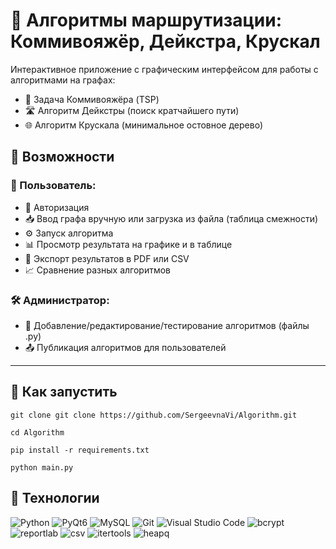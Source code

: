 # 🧠 Алгоритмы маршрутизации: Коммивояжёр, Дейкстра, Крускал

Интерактивное приложение с графическим интерфейсом для работы с алгоритмами на графах:
- 🔁 Задача Коммивояжёра (TSP)
- 🛣 Алгоритм Дейкстры (поиск кратчайшего пути)
- 🌐 Алгоритм Крускала (минимальное остовное дерево)

## 📌 Возможности

### 👤 Пользователь:
- 🔐 Авторизация
- 📥 Ввод графа вручную или загрузка из файла (таблица смежности)
- ⚙ Запуск алгоритма
- 📊 Просмотр результата на графике и в таблице
- 📁 Экспорт результатов в PDF или CSV
- 📈 Сравнение разных алгоритмов

### 🛠 Администратор:
- 🔧 Добавление/редактирование/тестирование алгоритмов (файлы .py)
- 📤 Публикация алгоритмов для пользователей

---

## 🚀 Как запустить
```
git clone git clone https://github.com/SergeevnaVi/Algorithm.git
```
```
cd Algorithm
```
```
pip install -r requirements.txt
```
```
python main.py
```


## 🧱 Технологии

![Python](https://img.shields.io/badge/python-3670A0?style=for-the-badge&logo=python&logoColor=ffdd54)
![PyQt6](https://img.shields.io/badge/Qt-%23217346.svg?style=for-the-badge&logo=Qt&logoColor=white)
![MySQL](https://img.shields.io/badge/mysql-%2300f.svg?style=for-the-badge&logo=mysql&logoColor=white)
![Git](https://img.shields.io/badge/git-%23F05033.svg?style=for-the-badge&logo=git&logoColor=white)
![Visual Studio Code](https://img.shields.io/badge/Visual%20Studio%20Code-0078d7.svg?style=for-the-badge&logo=visual-studio-code&logoColor=white)
![bcrypt](https://img.shields.io/badge/bcrypt-%23000000.svg?style=for-the-badge&logo=python&logoColor=white)
![reportlab](https://img.shields.io/badge/reportlab-%23000000.svg?style=for-the-badge&logo=python&logoColor=white)
![csv](https://img.shields.io/badge/csv-%23000000.svg?style=for-the-badge&logo=python&logoColor=white)
![itertools](https://img.shields.io/badge/itertools-%23000000.svg?style=for-the-badge&logo=python&logoColor=white)
![heapq](https://img.shields.io/badge/heapq-%23000000.svg?style=for-the-badge&logo=python&logoColor=white)


